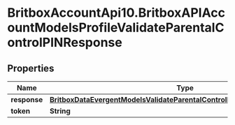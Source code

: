 # BritboxAccountApi10.BritboxAPIAccountModelsProfileValidateParentalControlPINResponse

## Properties
Name | Type | Description | Notes
------------ | ------------- | ------------- | -------------
**response** | [**BritboxDataEvergentModelsValidateParentalControlPINResponseMessageBase**](BritboxDataEvergentModelsValidateParentalControlPINResponseMessageBase.md) |  | [optional] 
**token** | **String** |  | [optional] 


